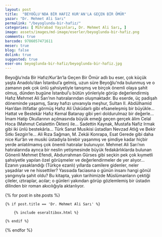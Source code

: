 ```yaml
---
layout: post
title:  "BEYOĞLU'NDA BİR HAFIZ KUR'AN'LA GEÇEN BİR ÖMÜR"
yazar: "Dr. Mehmet Ali Sarı"
permalink: "/beyoglunda-bir-hafiz/"
categories: [ Mihrabad Yayınları, Dr. Mehmet Ali Sarı, ]
image: assets/images/md-image/eserler/beyoglunda-bir-hafiz.png
comments: true
barcode: 9786057471611
meser: true
blog: false
dolink: true
suggested: true
eser-on: beyoglunda-bir-hafiz/beyoglunda-bir-hafiz.jpg
---
```


Beyoğlu’nda Bir Hafız/Kur’ân’la Geçen Bir Ömür adlı bu eser, çok küçük yaşta Anadolu’dan İstanbul’a gelmiş, uzun süre Beyoğlu’nda bulunmuş ve o zamanın pek çok ünlü şahsiyetiyle tanışmış ve birçok önemli olaya şahit olmuş, dünden bugüne İstanbul’u bütün yönleriyle görüp değerlendirmiş Hafız Mehmet Ali Sarı’nın hatıralarından oluşmaktadır. Bu eserde, üç padişah döneminde yaşamış, Saray hafızı unvanıyla meşhur, Sultan II. Abdülhamid Han’dan iltifatlar görmüş Hafız Ali Üsküdarlı gibi efsaneleşmiş bir büyükle... Hattat ve Bestekâr Hafız Kemal Batanay gibi yeri doldurulmaz bir değerle... İmam Hatip Okullarının açılmasında büyük emeği geçen gerçek âlim Celal Hoca (Mahmut Celalettin Ökten) ile... Sadettin Kaynak, Mustafa Nafiz Irmak gibi iki ünlü bestekârla... Türk Sanat Musikisi üstadları Nevzad Atlığ ve Bekir Sıtkı Sezgin’le... Ali Rıza Sağman, M. Zekâi Konrapa, Esat Gerede gibi daha nice Kur’ân ve musiki üstadıyla birebir yaşanmış ve şimdiye kadar hiçbir yerde anlatılmamış çok önemli hatıralar bulunuyor. Mehmet Ali Sarı’nın hatıralarında ayrıca bir neslin yetişmesinde büyük fedakârlıklarda bulunan Gönenli Mehmet Efendi, Abdurrahman Gürses gibi seçkin pek çok kıymetli şahsiyetle yapılan özel görüşmeler ve değerlendirmeler de yer alıyor... Ezanın yasaklandığı (Türkçe ezanlı) yıllarda camilere gidenler, neler yaşadılar ve ne hissettiler? Yassıada faciasına o günün insanı hangi gönül yangınıyla şahit oldu? Bu kitapta, yakın tarihimizde Müslümanların çektiği çileler, ıztıraplar, acılar; o günleri yakından görüp gözlemlemiş bir üstadın dilinden bir roman akıcılığıyla aktarılıyor.



{% for post in site.posts %}

    {% if post.title == 'Dr. Mehmet Ali Sarı' %}

        {% include eseraltibox.html %}

    {% endif %}

{% endfor %}

